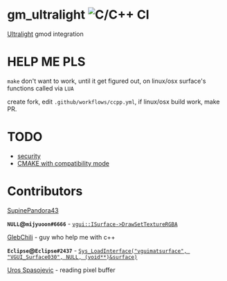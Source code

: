 # gm_ultralight ![C/C++ CI](https://github.com/SupinePandora43/gm_ultralight/workflows/C/C++%20CI/badge.svg)

[Ultralight](https://github.com/ultralight-ux/Ultralight) gmod integration

# HELP ME PLS

`make` don't want to work, until it get figured out, on linux/osx surface's functions called via `LUA`

create fork, edit `.github/workflows/ccpp.yml`, if linux/osx build work, make PR.

# TODO

* [security](https://github.com/okdshin/PicoSHA2)
* [CMAKE with compatibility mode](https://github.com/SupinePandora43/gm_ultralight/blob/e9535c7598d3db17c7a063d2a9a80091d34bd7fb/src/gmsv_ultralight.cpp)

# Contributors
[SupinePandora43](https://github.com/SupinePandora43)

**`NULL`@`mijyuoon#6666`** - [`vgui::ISurface->DrawSetTextureRGBA`](https://discord.com/channels/565105920414318602/565108080300261398/723218859322114161)

[GlebChili](https://github.com/GlebChili) - guy who help me with c++

**`Eclipse`@`Eclipse#2437`** - [`Sys_LoadInterface("vguimatsurface", "VGUI_Surface030", NULL, (void**)&surface)`](https://discord.com/channels/565105920414318602/567672652714475530/723205466838270024)

[Uros Spasojevic](https://app.slack.com/client/TC4C8F4CT/CC492VBLL/user_profile/ULE28P1AL) - reading pixel buffer
